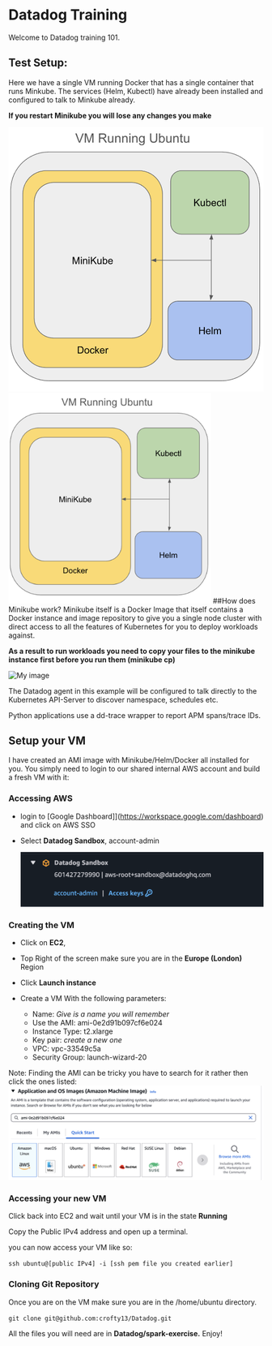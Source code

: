 # Datadog Training

Welcome to Datadog training 101.

## Test Setup:

Here we have a single VM running Docker that has a single container that runs Minkube. The services (Helm, Kubectl) have already been installed and configured to talk to Minkube already.

**If you restart Minikube you will lose any changes you make**

![image-20250324084804610](images/image-20250324084804610.png)
<img src="images/image-20250324084804610.png" alt="My image" width="400"/>
##How does Minikube work?
Minikube itself is a Docker Image that itself contains a Docker instance and image repository to give you a single node cluster with direct access to all the features of Kubernetes for you to deploy workloads against.

**As a result to run workloads you need to copy your files to the minikube instance first before you run them (minikube cp)**

<img src="images/images/image-20250324085917478.png" alt="My image" width="400"/>

The Datadog agent in this example will be configured to talk directly to the Kubernetes API-Server to discover namespace, schedules etc. 

Python applications use a dd-trace wrapper to report APM spans/trace IDs.


## Setup your VM
I have created an AMI image with Minikube/Helm/Docker all installed for you. You simply need to login to our shared internal AWS account and build a fresh VM with it:

### Accessing AWS

- login to [Google Dashboard]](https://workspace.google.com/dashboard) and click on AWS SSO

- Select **Datadog Sandbox**, account-admin

  ![image-20250324163900606](spark-exercise/images/image-20250324163900606.png)

### Creating the VM

- Click on **EC2**,
- Top Right of the screen make sure you are in the **Europe (London)** Region

- Click **Launch instance**

- Create a VM With the following parameters:
  - Name:		*Give is a name you will remember*
  - Use the AMI: 	ami-0e2d91b097cf6e024
  - Instance Type:	t2.xlarge
  - Key pair:		*create a new one*
  - VPC:			vpc-33549c5a
  - Security Group:	launch-wizard-20

Note: Finding the AMI can be tricky you have to search for it rather then click the ones listed:
![image-20250324164734648](spark-exercise/images/image-20250324164734648.png)

### Accessing your new VM

Click back into EC2 and wait until your VM is in the state **Running**

Copy the Public IPv4 address and open up a terminal.

you can now access your VM like so:

`ssh ubuntu@[public IPv4] -i [ssh pem file you created earlier]`

### Cloning Git Repository

Once you are on the VM make sure you are in the /home/ubuntu directory.

`git clone git@github.com:crofty13/Datadog.git`

All the files you will need are in **Datadog/spark-exercise.** Enjoy!



